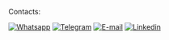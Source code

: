 Contacts:

[![Whatsapp](https://img.shields.io/badge/WhatsApp-25D366?style=for-the-badge&logo=whatsapp&logoColor=white)](https://api.whatsapp.com/send?phone=5518988025461)
[![Telegram](https://img.shields.io/badge/Telegram-2CA5E0?style=for-the-badge&logo=telegram&logoColor=white)](https://t.me/Lucasdesouza9)
[![E-mail](https://img.shields.io/badge/Gmail-D14836?style=for-the-badge&logo=gmail&logoColor=white)](mailto:lucasdesouzavieira9@gmail.com)
[![Linkedin](https://img.shields.io/badge/LinkedIn-0077B5?style=for-the-badge&logo=linkedin&logoColor=white)](https://www.linkedin.com/in/lucas-de-souza-vieira-3bb98b243/)





<!---
LucasDeSouzaVieira9/LucasDeSouzaVieira9 is a ✨ special ✨ repository because its `README.md` (this file) appears on your GitHub profile.
You can click the Preview link to take a look at your changes.
--->

